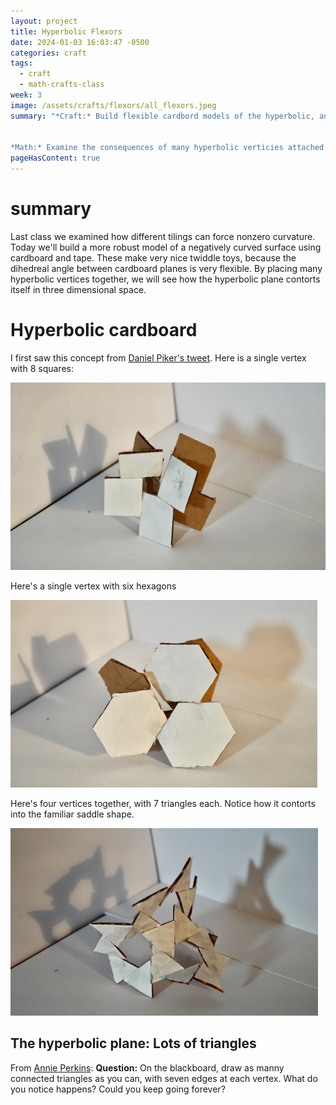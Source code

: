 ```yaml
---
layout: project
title: Hyperbolic Flexors
date: 2024-01-03 16:03:47 -0500
categories: craft
tags:
  - craft
  - math-crafts-class
week: 3
image: /assets/crafts/flexors/all_flexors.jpeg
summary: "*Craft:* Build flexible cardbord models of the hyperbolic, and see how they contort to fit into three dimensional space


*Math:* Examine the consequences of many hyperbolic verticies attached together. Look into the size and shape of a section of the hyperbolic plane."
pageHasContent: true
---
```


# summary
Last class we examined how different tilings can force nonzero curvature. Today we'll build a more robust model of a negatively curved surface using cardboard and tape. These make very nice twiddle toys, because the dihedreal angle between cardboard planes is very flexible. By placing many hyperbolic vertices together, we will see how the hyperbolic plane contorts itself in three dimensional space.


# Hyperbolic cardboard 

I first saw this concept from [Daniel Piker's tweet](https://twitter.com/KangarooPhysics/status/1559961643903340545). Here is a single vertex with 8 squares:

<div class="text-center">
<img src="/assets/crafts/flexors/4,8 vertex.jpeg" alt="paper model of octahedron" height="300" >
</div>

Here's a single vertex with six hexagons

<div class="text-center">
<img src="/assets/crafts/flexors/6,6 single vertex.jpeg" alt="paper model of octahedron" height="300" >
</div>

Here's four vertices together, with 7 triangles each. Notice how it contorts into the familiar saddle shape.

<div class="text-center">
<img src="/assets/crafts/flexors/3,7 plane.jpeg" alt="paper model of octahedron" height="300" >
</div>


## The hyperbolic plane: Lots of triangles

From [Annie Perkins](https://arbitrarilyclose.com/2020/03/16/mathartchallenge-day-1-tons-of-triangles/): 
**Question:** On the blackboard, draw as manny connected triangles as you can, with seven edges at each vertex.  What do you notice happens? Could you keep going forever?

